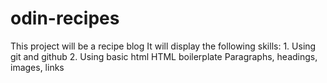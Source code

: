 # odin-recipes
This project will be a recipe blog
It will display the following skills:
    1. Using git and github 
    2. Using basic html
        HTML boilerplate
        Paragraphs, headings, images, links 
    